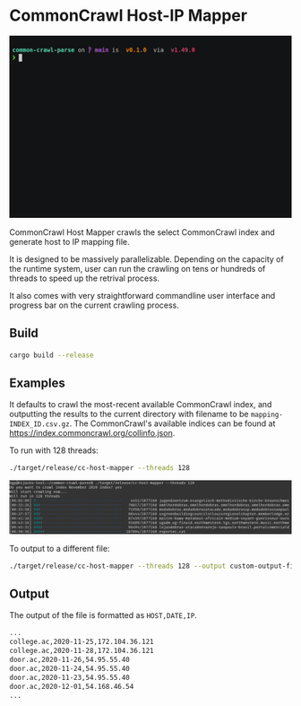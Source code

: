 # CommonCrawl Host-IP Mapper

![](images/mapper-demo.gif)


CommonCrawl Host Mapper crawls the select CommonCrawl index and generate host to
IP mapping file.

It is designed to be massively parallelizable. Depending on the capacity of the
runtime system, user can run the crawling on tens or hundreds of threads to
speed up the retrival process.

It also comes with very straightforward commandline user interface and progress
bar on the current crawling process.


## Build

``` sh
cargo build --release
```

## Examples

It defaults to crawl the most-recent available CommonCrawl index, and outputting
the results to the current directory with filename to be
`mapping-INDEX_ID.csv.gz`. The CommonCrawl's available indices can be found at
https://index.commoncrawl.org/collinfo.json.

To run with 128 threads:

``` sh
./target/release/cc-host-mapper --threads 128
```

![](images/mapper-example.png)

To output to a different file:
``` sh
./target/release/cc-host-mapper --threads 128 --output custom-output-file-name.csv
```

## Output

The output of the file is formatted as `HOST,DATE,IP`.

``` csv
...
college.ac,2020-11-25,172.104.36.121
college.ac,2020-11-28,172.104.36.121
door.ac,2020-11-26,54.95.55.40
door.ac,2020-11-24,54.95.55.40
door.ac,2020-11-23,54.95.55.40
door.ac,2020-12-01,54.168.46.54
...
```

